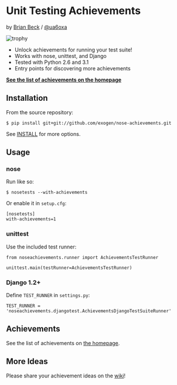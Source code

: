 Unit Testing Achievements
========================
by [Brian Beck][www] / [@ua6oxa](http://twitter.com/ua6oxa)

![trophy](http://exogen.github.com/nose-achievements/images/trophy.png)

* Unlock achievements for running your test suite!
* Works with nose, unittest, and Django
* Tested with Python 2.6 and 3.1
* Entry points for discovering more achievements

__[See the list of achievements on the homepage][home]__

Installation
------------
From the source repository:

    $ pip install git+git://github.com/exogen/nose-achievements.git

See [INSTALL][] for more options.

Usage
-----
### nose
Run like so:

    $ nosetests --with-achievements

Or enable it in `setup.cfg`:

    [nosetests]
    with-achievements=1

### unittest
Use the included test runner:

    from noseachievements.runner import AchievementsTestRunner
    
    unittest.main(testRunner=AchievementsTestRunner)

### Django 1.2+
Define `TEST_RUNNER` in `settings.py`:

    TEST_RUNNER = 'noseachievements.djangotest.AchievementsDjangoTestSuiteRunner'

Achievements
------------
See the list of achievements on [the homepage][home].

More Ideas
----------
Please share your achievement ideas on the [wiki][]!

[INSTALL]: http://github.com/exogen/nose-achievements/blob/master/INSTALL
[home]: http://exogen.github.com/nose-achievements/
[wiki]: http://wiki.github.com/exogen/nose-achievements/
[www]: http://brianbeck.com/
